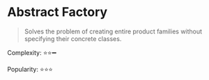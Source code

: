 # Abstract Factory 

> Solves the problem of creating entire product families without specifying their concrete classes.

Complexity: :star::star::heavy_minus_sign:

Popularity: :star::star::star:
